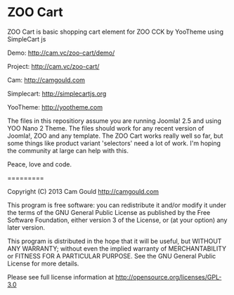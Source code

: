 ZOO Cart
========

ZOO Cart is basic shopping cart element for ZOO CCK by YooTheme using SimpleCart js

Demo: http://cam.vc/zoo-cart/demo/

Project: http://cam.vc/zoo-cart/

Cam: http://camgould.com

Simplecart: http://simplecartjs.org

YooTheme: http://yootheme.com

The files in this repositiory assume you are running Joomla! 2.5 and using YOO Nano 2 Theme. The files should work for any recent version of Joomla!, ZOO and any template. The ZOO Cart works really well so far, but some things like product variant 'selectors' need a lot of work. I'm hoping the community at large can help with this.

Peace, love and code.



=========

Copyright (C) 2013 Cam Gould http://camgould.com

This program is free software: you can redistribute it and/or modify
it under the terms of the GNU General Public License as published by
the Free Software Foundation, either version 3 of the License, or
(at your option) any later version.

This program is distributed in the hope that it will be useful,
but WITHOUT ANY WARRANTY; without even the implied warranty of
MERCHANTABILITY or FITNESS FOR A PARTICULAR PURPOSE.  See the
GNU General Public License for more details.

Please see full license information at http://opensource.org/licenses/GPL-3.0